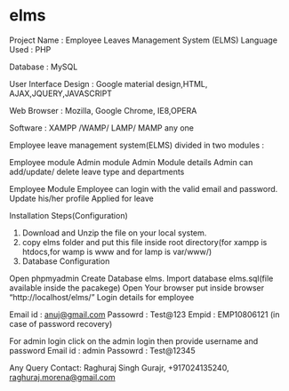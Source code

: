 # elms
Project Name : Employee Leaves Management System (ELMS)
Language Used                   :  PHP

Database                              :  MySQL

User Interface Design       :  Google material design,HTML, AJAX,JQUERY,JAVASCRIPT

Web Browser                      :  Mozilla, Google Chrome, IE8,OPERA

Software                               :    XAMPP /WAMP/ LAMP/ MAMP any one

Employee leave management system(ELMS) divided in two modules :

Employee module
Admin module
Admin Module details
Admin can add/update/ delete leave type and departments

Employee Module
Employee can login with the valid email and password.
Update his/her profile
Applied for leave

Installation Steps(Configuration)
1. Download and Unzip the file on your local system.
2. copy elms folder and put this file inside root directory(for xampp is htdocs,for wamp is www and for lamp is var/www/)
3. Database Configuration

Open phpmyadmin
Create Database elms.
Import database elms.sql(file available inside the pacakege)
Open Your browser put inside browser “http://localhost/elms/”
 Login details for employee

Email id : anuj@gmail.com
Passowrd : Test@123
Empid : EMP10806121 (in case of password recovery)

For admin login click on the admin login then provide username and password
Email id : admin
Passowrd : Test@12345


Any Query Contact: Raghuraj Singh Gurajr, +917024135240, raghuraj.morena@gmail.com 
